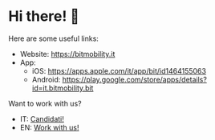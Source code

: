 # Hi there! :wave:

Here are some useful links:
- Website: https://bitmobility.it
- App:
    - iOS: https://apps.apple.com/it/app/bit/id1464155063
    - Android: https://play.google.com/store/apps/details?id=it.bitmobility.bit
 
Want to work with us?
- IT: [Candidati!](https://forms.clickup.com/20433035/f/kfj4b-15868/NDVPION9KJR7TLW07U)
- EN: [Work with us!](https://forms.clickup.com/20433035/f/kfj4b-15888/GM6ND1GBGEHCW40JOH)
